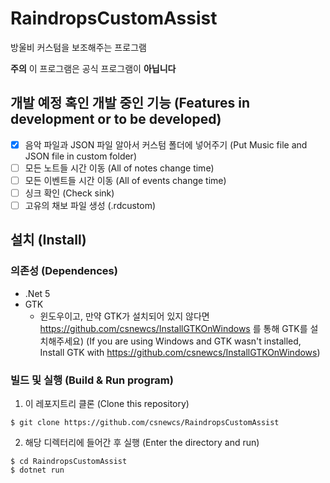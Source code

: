 # RaindropsCustomAssist
방울비 커스텀을 보조해주는 프로그램

**주의** 이 프로그램은 공식 프로그램이 **아닙니다**

## 개발 예정 혹인 개발 중인 기능 (Features in development or to be developed)
- [x] 음악 파일과 JSON 파일 알아서 커스텀 폴더에 넣어주기 (Put Music file and JSON file in custom folder)
- [ ] 모든 노트들 시간 이동 (All of notes change time)
- [ ] 모든 이벤트들 시간 이동 (All of events change time)
- [ ] 싱크 확인 (Check sink)
- [ ] 고유의 채보 파일 생성 (.rdcustom)

## 설치 (Install)
### 의존성 (Dependences)
- .Net 5
- GTK
    - 윈도우이고, 만약 GTK가 설치되어 있지 않다면 https://github.com/csnewcs/InstallGTKOnWindows 를 통해 GTK를 설치해주세요)
      (If you are using Windows and GTK wasn't installed, Install GTK with https://github.com/csnewcs/InstallGTKOnWindows)

### 빌드 및 실행 (Build & Run program)
1. 이 레포지트리 클론 (Clone this repository)
```
$ git clone https://github.com/csnewcs/RaindropsCustomAssist
```

2. 해당 디렉터리에 들어간 후 실행 (Enter the directory and run)
```
$ cd RaindropsCustomAssist
$ dotnet run
```
